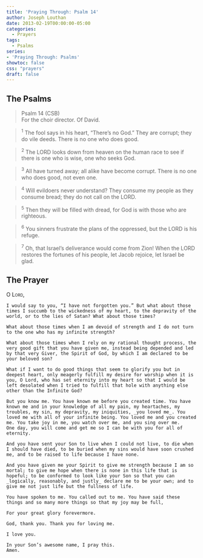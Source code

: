```yaml
---
title: 'Praying Through: Psalm 14'
author: Joseph Louthan
date: 2013-02-19T00:00:00-05:00
categories:
  - Prayers
tags:
  - Psalms
series:
- 'Praying Through: Psalms'
showtoc: false
css: "prayers"
draft: false
---
```

## The Psalms

>Psalm 14 (CSB)  
><sup></sup> For the choir director. Of David. 

><sup>1</sup> The fool says in his heart, “There’s no God.” They are corrupt; they do vile deeds. There is no one who does good. 

><sup>2</sup> The LORD looks down from heaven on the human race to see if there is one who is wise, one who seeks God. 

><sup>3</sup> All have turned away; all alike have become corrupt. There is no one who does good, not even one. 

><sup>4</sup> Will evildoers never understand? They consume my people as they consume bread; they do not call on the LORD. 

><sup>5</sup> Then they will be filled with dread, for God is with those who are righteous. 

><sup>6</sup> You sinners frustrate the plans of the oppressed, but the LORD is his refuge. 

><sup>7</sup> Oh, that Israel’s deliverance would come from Zion! When the LORD restores the fortunes of his people, let Jacob rejoice, let Israel be glad.

## The Prayer

<div style="font-variant: small-caps;">
  O Lord,
</div>

```text
I would say to you, “I have not forgotten you.” But what about those times I succumb to the wickedness of my heart, to the depravity of the world, or to the lies of Satan? What about those times?

What about those times when I am devoid of strength and I do not turn to the one who has my infinite strength?

What about those times when I rely on my rational thought process, the very good gift that you have given me, instead being depended and led by that very Giver, the Spirit of God, by which I am declared to be your beloved son?

What if I want to do good things that seem to glorify you but in deepest heart, only meagerly fulfill my desire for worship when it is you, O Lord, who has set eternity into my heart so that I would be left desolated when I tried to fulfill that hole with anything else other than the Infinite God?

But you know me. You have known me before you created time. You have known me and in your knowledge of all my pain, my heartaches, my troubles, my sin, my depravity, my iniquities, _you loved me_. You loved me with all of your infinite being. You loved me and you created me. You take joy in me, you watch over me, and you sing over me.
One day, you will come and get me so I can be with you for all of eternity.

And you have sent your Son to live when I could not live, to die when I should have died, to be buried when my sins would have soon crushed me, and to be raised to life because I have none.

And you have given me your Spirit to give me strength because I am so mortal; to give me hope when there is none in this life that is hopeful; to be conformed to look like your Son so that you can _logically, reasonably, and justly_ declare me to be your own; and to give me not just life but the fullness of life.

You have spoken to me. You called out to me. You have said these things and so many more things so that my joy may be full,

For your great glory forevermore.

God, thank you. Thank you for loving me.

I love you.

In your Son’s awesome name, I pray this.
Amen.
```
